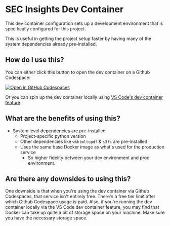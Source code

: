 # SEC Insights Dev Container

This dev container configuration sets up a development environment that is specifically configured for this project.

This is useful in getting the project setup faster by having many of the system dependencies already pre-installed.

## How do I use this?

You can either click this button to open the dev container on a Github Codespace:

[![Open in GitHub Codespaces](https://github.com/codespaces/badge.svg)](https://codespaces.new/run-llama/sec-insights)

Or you can spin up the dev container locally using [VS Code's dev container feature](https://code.visualstudio.com/docs/devcontainers/create-dev-container#_create-a-devcontainerjson-file).

## What are the benefits of using this?
* System level dependencies are pre-installed
  * Project-specific python version
  * Other dependencies like `wkhtmltopdf` & `s3fs` are pre-installed
  * Uses the same base Docker image as what's used for the production service
    * So higher fidelity between your dev environment and prod environment.

## Are there any downsides to using this?
One downside is that when you're using the dev container via Github Codespaces, that service isn't entirely free. There's a free tier limit after which Github Codespace usage is paid.
Also, if you're running the dev container locally via the VS Code dev container feature, you may find that Docker can take up quite a bit of storage space on your machine. Make sure you have the necessary storage space.

